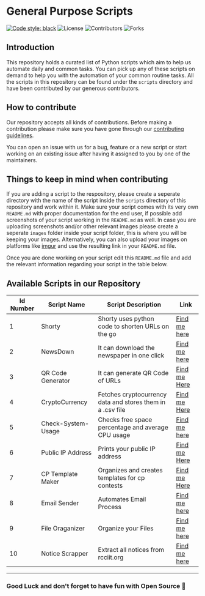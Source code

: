 # General Purpose Scripts
[![Code style: black](https://img.shields.io/badge/code%20style-black-000000.svg?style=plasitc)](https://github.com/psf/black)
![License](https://img.shields.io/github/license/GDSC-RCCIIT/General-Purpose-Scripts?color=blue&style=plasitc)
![Contributors](https://img.shields.io/github/contributors/GDSC-RCCIIT/General-Purpose-Scripts?color=darkgreen&style=plasitc)
![Forks](https://img.shields.io/github/forks/GDSC-RCCIIT/General-Purpose-Scripts?color=purple&style=plasitc)


## Introduction

This repository holds a curated list of Python scripts which aim to help us automate daily and common tasks. You can pick up any of these scripts on demand to help you with the automation of your common routine tasks. All the scripts in this repository can be found under the `scripts` directory and have been contributed by our generous contributors.


## How to contribute
Our repository accepts all kinds of contributions. Before making a contribution please make sure you have gone through our [contributing guidelines](https://github.com/GDSC-RCCIIT/General-Purpose-Scripts/blob/main/.github/CONTRIBUTING.md). 

You can open an issue with us for a bug, feature or a new script or start working on an existing issue after having it assigned to you by one of the maintainers.


## Things to keep in mind when contributing
If you are adding a script to the respository, please create a seperate directory with the name of the script inside the `scripts` directory of this repository and work within it. Make sure your script comes with its very own `README.md` with proper documentation for the end user, if possible add screenshots of your script working in the `README.md` as well. In case you are uploading screenshots and/or other relevant images please create a seperate `images` folder inside your script folder, this is where you will be keeping your images. Alternatively, you can also upload your images on platforms like [imgur](https://imgur.com/) and use the resulting link in your `README.md` file.

Once you are done working on your script edit this `README.md` file and add the relevant information regarding your script in the table below.


## Available Scripts in our Repository
| Id Number | Script Name        | Script Description                                         | Link                                                                                                               |
| --------- | ------------------ | ---------------------------------------------------------- | ------------------------------------------------------------------------------------------------------------------ |
| 1         | Shorty             | Shorty uses python code to shorten URLs on the go          | [Find me here](https://github.com/GDSC-RCCIIT/General-Purpose-Scripts/tree/main/scripts/Shorty)                    |
| 2         | NewsDown           | It can download the newspaper in one click                 | [Find me here](https://github.com/GDSC-RCCIIT/General-Purpose-Scripts/tree/main/scripts/NewsDown)                  |
| 3         | QR Code Generator  | It can generate QR Code of URLs                            | [Find me Here](https://github.com/GDSC-RCCIIT/General-Purpose-Scripts/tree/main/scripts/QR%20Code%20Generator)     |
| 4         | CryptoCurrency     | Fetches cryptocurrency data and stores them in a .csv file | [Find me Here](https://github.com/GDSC-RCCIIT/General-Purpose-Scripts/tree/main/scripts/CryptoCurrency)            |
| 5         | Check-System-Usage | Checks free space percentage and average CPU usage         | [Find me here](https://github.com/GDSC-RCCIIT/General-Purpose-Scripts/tree/main/scripts/Check-System-Usage)        |
| 6         | Public IP Address  | Prints your public IP address                              | [Find me Here](https://github.com/GDSC-RCCIIT/General-Purpose-Scripts/tree/publicIP/scripts/Public%20IP%20Address) |
| 7         | CP Template Maker  | Organizes and creates templates for cp contests            | [Find me Here](https://github.com/GDSC-RCCIIT/General-Purpose-Scripts/tree/main/scripts/CpTemplate)                |
| 8         | Email Sender       | Automates Email Process                                    | [Find me here](https://github.com/GDSC-RCCIIT/General-Purpose-Scripts/tree/main/scripts/Email-Sender)              |
| 9         | File Oraganizer    | Organize your Files                                        | [Find me here](https://github.com/GDSC-RCCIIT/General-Purpose-Scripts/tree/main/scripts/File%20Organizer)          |
| 10        | Notice Scrapper    | Extract all notices from rcciit.org                        | [Find me here](https://github.com/GDSC-RCCIIT/General-Purpose-Scripts/tree/main/scripts/NoticeScrapper)            |
----------------------
### Good Luck and don't forget to have fun with Open Source 🚀
